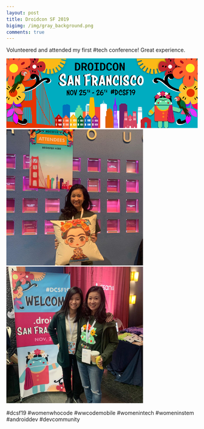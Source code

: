 ```yaml
--- 
layout: post 
title: Droidcon SF 2019
bigimg: /img/gray_background.png
comments: true 
---
```


Volunteered and attended my first #tech conference! Great experience. 

<img src="/img/posts/201911/droidconsf.png" alt="Droidcon SF" width="720px"> <img src="/img/posts/201911/droidconsf1.jpg" alt="Volunteering" width="360px"><img src="/img/posts/201911/droidconsf2.jpg" alt="Attending Droidcon SF with my sister" width="360px"> 

#dcsf19 #womenwhocode #wwcodemobile #womenintech #womeninstem #androiddev #devcommunity
